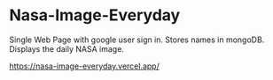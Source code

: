 # Nasa-Image-Everyday
Single Web Page with google user sign in.
Stores names in mongoDB.
Displays the daily NASA image.

https://nasa-image-everyday.vercel.app/
